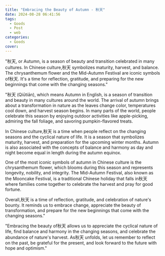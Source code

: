 ```yaml
---
title: "Embracing the Beauty of Autumn - 秋天"
date: 2024-08-28 06:41:56
tags:
  - Goods
  - Post
  - web
categories:
  - Goods
cover: 
---
```


"秋天, or Autumn, is a season of beauty and transition celebrated in many cultures. In Chinese culture,秋天 symbolizes maturity, harvest, and balance. The chrysanthemum flower and the Mid-Autumn Festival are iconic symbols of秋天. It's a time for reflection, gratitude, and preparing for the new beginnings that come with the changing seasons."

"秋天 (Qiūtiān), which means Autumn in English, is a season of transition and beauty in many cultures around the world. The arrival of autumn brings about a transformation in nature as the leaves change color, temperatures cool down, and harvest season begins. In many parts of the world, people celebrate this season by enjoying outdoor activities like apple-picking, admiring the fall foliage, and savoring pumpkin-flavored treats.

In Chinese culture,秋天 is a time when people reflect on the changing seasons and the cyclical nature of life. It is a season that symbolizes maturity, harvest, and preparation for the upcoming winter months. Autumn is also associated with the concepts of balance and harmony as day and night become equal in length during the autumn equinox.

One of the most iconic symbols of autumn in Chinese culture is the chrysanthemum flower, which blooms during this season and represents longevity, nobility, and integrity. The Mid-Autumn Festival, also known as the Mooncake Festival, is a traditional Chinese holiday that falls in秋天 where families come together to celebrate the harvest and pray for good fortune.

Overall,秋天 is a time of reflection, gratitude, and celebration of nature's bounty. It reminds us to embrace change, appreciate the beauty of transformation, and prepare for the new beginnings that come with the changing seasons."

"Embracing the beauty of秋天 allows us to appreciate the cyclical nature of life, find balance and harmony in the changing seasons, and celebrate the abundance of nature's harvest. As秋天 unfolds, let us remember to reflect on the past, be grateful for the present, and look forward to the future with hope and optimism."
